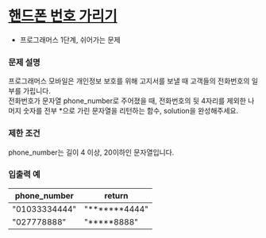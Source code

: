 # [핸드폰 번호 가리기](https://school.programmers.co.kr/learn/courses/30/lessons/12948)

* 프로그래머스 1단계, 쉬어가는 문제  
  
### 문제 설명  
프로그래머스 모바일은 개인정보 보호를 위해 고지서를 보낼 때 고객들의 전화번호의 일부를 가립니다.  
전화번호가 문자열 phone_number로 주어졌을 때, 전화번호의 뒷 4자리를 제외한 나머지 숫자를 전부 *으로 가린 문자열을 리턴하는 함수, solution을 완성해주세요.  

### 제한 조건  
phone_number는 길이 4 이상, 20이하인 문자열입니다.  
### 입출력 예  
|phone_number|return|
|---|---|
|"01033334444"|"*******4444"|  
|"027778888"|"*****8888"|
